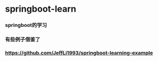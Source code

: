 # springboot-learn
### springboot的学习  
### 有些例子借鉴了
### https://github.com/JeffLi1993/springboot-learning-example
